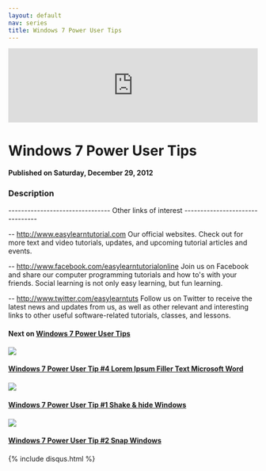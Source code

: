 ```yaml
---
layout: default
nav: series
title: Windows 7 Power User Tips
---
```


<div class="container">
    <div class="row mt grid">
        <div class="mt"></div>
        <div class="row" style="margin-bottom: 20px;">
            <div class="col-sm-push-1 col-sm-10 col-md-push-2 col-md-8">
                <div class="video-container">
                    <iframe width="100%" src="https://www.youtube.com/embed/3EUrgDi-BeI" frameborder="0" allowfullscreen></iframe>
                </div>
            </div>
            <div class="clearfix"></div>
            <div class="col-md-8">
                <h1>Windows 7 Power User Tips</h1>
                <h4>Published on Saturday, December 29, 2012</h4>
                <h3>Description</h3>
                <p>--------------------------------
Other links of interest
--------------------------------

-- http://www.easylearntutorial.com Our official websites. Check out for more text and video tutorials, updates, and upcoming tutorial articles and events.

-- http://www.facebook.com/easylearntutorialonline Join us on Facebook and share our computer programming tutorials and how to's with your friends. Social learning is not only easy learning, but fun learning.

-- http://www.twitter.com/easylearntuts Follow us on Twitter to receive the latest news and updates from us, as well as other relevant and interesting links to other useful software-related tutorials, classes, and lessons.</p>
            </div>
            <div class="col-md-4">
                <h4>Next on <a href="/series/windows-7-power-user-tips">Windows 7 Power User Tips</a></h4><div class="row" style="margin-bottom: 20px">
            <div class="col-md-6">
                <a href="/series/windows-7-power-user-tips/windows-7-power-user-tip-4-lorem-ipsum-filler-text-microsoft-word">
                    <img src="/img/blank.gif" data-echo="https://i.ytimg.com/vi/Pf8EAyvg1HY/hqdefault.jpg" class="img-responsive" />
                </a>
            </div>
            <div class="col-md-6">
                <h4>
                    <a href="/series/windows-7-power-user-tips/windows-7-power-user-tip-4-lorem-ipsum-filler-text-microsoft-word">Windows 7 Power User Tip #4 Lorem Ipsum Filler Text Microsoft Word</a>
                </h4>
            </div>
        </div><div class="row" style="margin-bottom: 20px">
            <div class="col-md-6">
                <a href="/series/windows-7-power-user-tips/windows-7-power-user-tip-1-shake-hide-windows">
                    <img src="/img/blank.gif" data-echo="https://i.ytimg.com/vi/qmMLbDzFpGk/hqdefault.jpg" class="img-responsive" />
                </a>
            </div>
            <div class="col-md-6">
                <h4>
                    <a href="/series/windows-7-power-user-tips/windows-7-power-user-tip-1-shake-hide-windows">Windows 7 Power User Tip #1 Shake & hide Windows</a>
                </h4>
            </div>
        </div><div class="row" style="margin-bottom: 20px">
            <div class="col-md-6">
                <a href="/series/windows-7-power-user-tips/windows-7-power-user-tip-2-snap-windows">
                    <img src="/img/blank.gif" data-echo="https://i.ytimg.com/vi/36lIklD816Y/hqdefault.jpg" class="img-responsive" />
                </a>
            </div>
            <div class="col-md-6">
                <h4>
                    <a href="/series/windows-7-power-user-tips/windows-7-power-user-tip-2-snap-windows">Windows 7 Power User Tip #2 Snap Windows</a>
                </h4>
            </div>
        </div>
            </div>
            <div class="col-md-8">
                {% include disqus.html %}
            </div>
        </div>
    </div>
    <div class="row mt grid"></div>
</div>
